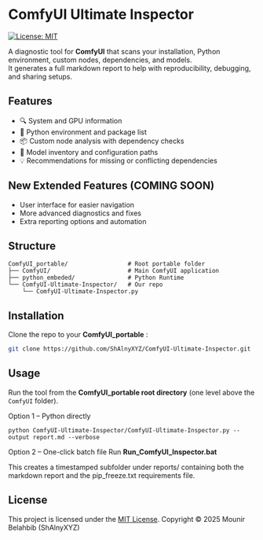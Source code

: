 # ComfyUI Ultimate Inspector

[![License: MIT](https://img.shields.io/badge/License-MIT-yellow.svg)](LICENSE)

A diagnostic tool for **ComfyUI** that scans your installation, Python environment, custom nodes, dependencies, and models.  
It generates a full markdown report to help with reproducibility, debugging, and sharing setups.

## Features

- 🔍 System and GPU information
- 🐍 Python environment and package list
- 📦 Custom node analysis with dependency checks
- 🧩 Model inventory and configuration paths
- 💡 Recommendations for missing or conflicting dependencies

## New Extended Features (COMING SOON)

- User interface for easier navigation
- More advanced diagnostics and fixes
- Extra reporting options and automation

## Structure

```
ComfyUI_portable/                 # Root portable folder
├── ComfyUI/                      # Main ComfyUI application
├── python_embeded/               # Python Runtime
└── ComfyUI-Ultimate-Inspector/   # Our repo
    └── ComfyUI-Ultimate-Inspector.py
```

## Installation

Clone the repo to your **ComfyUI_portable** :

```bash
git clone https://github.com/ShAlnyXYZ/ComfyUI-Ultimate-Inspector.git
```
## Usage
Run the tool from the **ComfyUI_portable root directory** (one level above the `ComfyUI` folder).

Option 1 – Python directly
```
python ComfyUI-Ultimate-Inspector/ComfyUI-Ultimate-Inspector.py --output report.md --verbose
```
Option 2 – One-click batch file
Run **Run_ComfyUI_Inspector.bat**

This creates a timestamped subfolder under reports/ containing both the markdown report and the pip_freeze.txt requirements file.

## License

This project is licensed under the [MIT License](LICENSE).
Copyright © 2025 Mounir Belahbib (ShAlnyXYZ)
